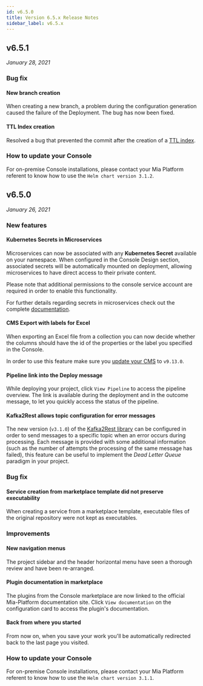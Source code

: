```yaml
---
id: v6.5.0
title: Version 6.5.x Release Notes
sidebar_label: v6.5.x
---
```


## v6.5.1

_January 28, 2021_

### Bug fix

#### New branch creation

When creating a new branch, a problem during the configuration generation caused the failure of the Deployment. The bug has now been fixed.

#### TTL Index creation

Resolved a bug that prevented the commit after the creation of a [TTL index](../runtime_suite/crud-service/overview_and_usage#indexes).

### How to update your Console

For on-premise Console installations, please contact your Mia Platform referent to know how to use the `Helm chart version 3.1.2`.

## v6.5.0

_January 26, 2021_

### New features

#### Kubernetes Secrets in Microservices

Microservices can now be associated with any **Kubernetes Secret** available on your namespace.
When configured in the Console Design section, associated secrets will be automatically mounted on deployment, allowing microservices to have direct access to their private content.

Please note that additional permissions to the console service account are required in order to enable this functionality.

For further details regarding secrets in microservices check out the complete [documentation](https://docs.mia-platform.eu/docs/development_suite/api-console/api-design/services#secrets).

#### CMS Export with labels for Excel

When exporting an Excel file from a collection you can now decide whether the columns should have the id of the properties or the label you specified in the Console.

In order to use this feature make sure you [update your CMS](../business_suite/update_cms) to `v9.13.0`.

#### Pipeline link into the Deploy message

While deploying your project, click `View Pipeline` to access the pipeline overview. The link is available during the deployment and in the outcome message, to let you quickly access the status of the pipeline.

#### Kafka2Rest allows topic configuration for error messages

The new version (`v3.1.0`) of the [Kafka2Rest library](../libraries/kafka2rest) can be configured in order to send messages to a specific topic when an error occurs during processing. Each message is provided with some additional information (such as the number of attempts the processing of the same message has failed), this feature can be useful to implement the _Dead Letter Queue_ paradigm in your project.

### Bug fix

#### Service creation from marketplace template did not preserve executability

When creating a service from a marketplace template, executable files of the original repository were not kept as executables.

### Improvements

#### New navigation menus

The project sidebar and the header horizontal menu have seen a thorough review and have been re-arranged.

#### Plugin documentation in marketplace

The plugins from the Console marketplace are now linked to the official Mia-Platform documentation site. Click `View documentation` on the configuration card to access the plugin's documentation.

#### Back from where you started

From now on, when you save your work you'll be automatically redirected back to the last page you visited.

### How to update your Console

For on-premise Console installations, please contact your Mia Platform referent to know how to use the `Helm chart version 3.1.1`.
